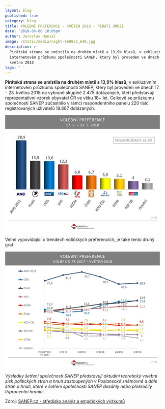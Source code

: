 ```yaml
---
layout: blog
published: true
category: blog
title: VOLEBNÍ PREFERENCE - KVĚTEN 2018 - PIRÁTI DRUZÍ
date: '2018-06-06 10:06pm'
author: Jaroslav Hansal
image: /static/media/night-969853_640.jpg
description: >-
  Pirátská strana se umístila na druhém místě a 13,9% hlasů, v exkluzivním
  internetovém průzkumu společnosti SANEP, který byl proveden ve dnech 17. – 23.
  května 2018
tags: ' '
---
```

**Pirátská strana se umístila na druhém místě s 13,9% hlasů,** v exkluzivním internetovém průzkumu společnosti SANEP, který byl proveden ve dnech 17. – 23. května 2018 na vybrané skupině 2.475 dotázaných, kteří představují reprezentativní vzorek obyvatel ČR ve věku 18+ let. Celkově se průzkumu společnosti SANEP zúčastnilo v rámci respondentního panelu 220 tisíc registrovaných uživatelů 18.867 dotázaných.

![null](/static/media/sanep_-_volebni_preference.jpg)

Velmi vypovídající o trendech voličských preferencích, je také tento druhý graf:

![null](/static/media/sanep_-_volebni_preference_2.jpg)

_Výsledky šetření společnosti SANEP představují aktuální teoretický volební zisk politických stran a hnutí zastoupených v Poslanecké sněmovně a dále stran a hnutí, které v šetření společnosti SANEP dosáhly nebo překročily tříprocentní hranici._ 

Zdroj: [SANEP.cz - středisko analýz a empirických výzkumů](http://www.sanep.cz/pruzkumy/volebni-preference-kveten-2018-publikovano-4-6-2018/)

